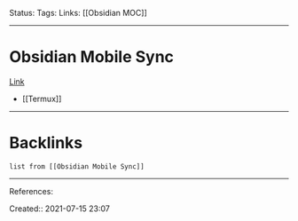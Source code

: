 Status: 
Tags:
Links: [[Obsidian MOC]]
___
# Obsidian Mobile Sync
[Link](https://forum.obsidian.md/t/mobile-how-to-sync-vaults-with-git-on-android/20622)
- [[Termux]]
___
# Backlinks
```dataview
list from [[Obsidian Mobile Sync]]
```
___
References:

Created:: 2021-07-15 23:07
